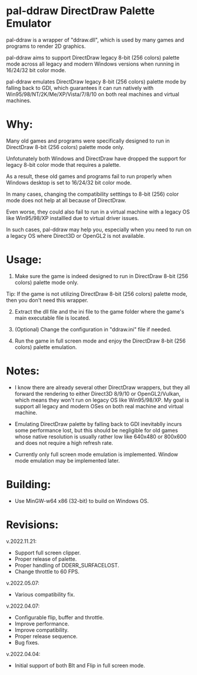 # pal-ddraw DirectDraw Palette Emulator

pal-ddraw is a wrapper of "ddraw.dll", which is used by many games and programs to render 2D graphics.

pal-ddraw aims to support DirectDraw legacy 8-bit (256 colors) palette mode across all legacy and modern Windows versions when running in 16/24/32 bit color mode. 

pal-ddraw emulates DirectDraw legacy 8-bit (256 colors) palette mode by falling back to GDI, which guarantees it can run natively with Win95/98/NT/2K/Me/XP/Vista/7/8/10 on both real machines and virtual machines. 

# Why:

Many old games and programs were specifically designed to run in DirectDraw 8-bit (256 colors) palette mode only.

Unfotunately both Windows and DirectDraw have dropped the support for legacy 8-bit color mode that requires a palette.

As a result, these old games and programs fail to run properly when Windows desktop is set to 16/24/32 bit color mode.

In many cases, changing the compatibility setttings to 8-bit (256) color mode does not help at all because of DirectDraw.

Even worse, they could also fail to run in a virtual machine with a legacy OS like Win95/98/XP installled due to virtual driver issues.

In such cases, pal-ddraw may help you, especially when you need to run on a legacy OS where Direct3D or OpenGL2 is not available.

# Usage:

1. Make sure the game is indeed designed to run in DirectDraw 8-bit (256 colors) palette mode only.

Tip: If the game is not utilizing DirectDraw 8-bit (256 colors) palette mode, then you don't need this wrapper.

2. Extract the dll file and the ini file to the game folder where the game's main executable file is located.

3. (Optional) Change the configuration in "ddraw.ini" file if needed.

4. Run the game in full screen mode and enjoy the DirectDraw 8-bit (256 colors) palette emulation.

# Notes:

* I know there are already several other DirectDraw wrappers, but they all forward the rendering to either Direct3D 8/9/10 or OpenGL2/Vulkan, which means they won't run on legacy OS like Win95/98/XP. My goal is support all legacy and modern OSes on both real machine and virtual machine.

* Emulating DirectDraw palette by falling back to GDI inevitablly incurs some performance lost, but this should be negligible for old games whose native resolution is usually rather low like 640x480 or 800x600 and does not require a high refresh rate.

* Currently only full screen mode emulation is implemented. Window mode emulation may be implemented later. 

# Building:

- Use MinGW-w64 x86 (32-bit) to build on Windows OS.

# Revisions:

v.2022.11.21:
- Support full screen clipper.
- Proper release of palette.
- Proper handling of DDERR_SURFACELOST.
- Change throttle to 60 FPS.

v.2022.05.07:
- Various compatibility fix.

v.2022.04.07:
- Configurable flip, buffer and throttle.
- Improve performance.
- Improve compatibility.
- Proper release sequence.
- Bug fixes.

v.2022.04.04:
- Initial support of both Blt and Flip in full screen mode.

